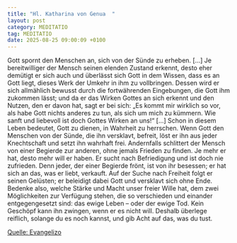 ```yaml
---
title: "Hl. Katharina von Genua  "
layout: post
category: MEDITATIO
tag: MEDITATIO
date: 2025-08-25 09:00:09 +0100
---
```

   Gott spornt den Menschen an, sich von der Sünde zu erheben. [...] Je bereitwilliger der Mensch seinen elenden Zustand erkennt, desto eher demütigt er sich auch und überlässt sich Gott in dem Wissen, dass es an Gott liegt, dieses Werk der Umkehr in ihm zu vollbringen. Dessen wird er sich allmählich bewusst durch die fortwährenden Eingebungen, die Gott ihm zukommen lässt; und da er das Wirken Gottes an sich erkennt und den Nutzen, den er davon hat, sagt er bei sich: „Es kommt mir wirklich so vor, als habe Gott nichts anderes zu tun, als sich um mich zu kümmern.<!--more--> Wie sanft und liebevoll ist doch Gottes Wirken an uns!“ [...]
Schon in diesem Leben bedeutet, Gott zu dienen, in Wahrheit zu herrschen. Wenn Gott den Menschen von der Sünde, die ihn versklavt, befreit, löst er ihn aus jeder Knechtschaft und setzt ihn wahrhaft frei. Andernfalls schlittert der Mensch von einer Begierde zur anderen, ohne jemals Frieden zu finden. Je mehr er hat, desto mehr will er haben. Er sucht nach Befriedigung und ist doch nie zufrieden. Denn jeder, der einer Begierde frönt, ist von ihr besessen; er hat sich an das, was er liebt, verkauft. Auf der Suche nach Freiheit folgt er seinen Gelüsten; er beleidigt dabei Gott und versklavt sich ohne Ende.
Bedenke also, welche Stärke und Macht unser freier Wille hat, dem zwei Möglichkeiten zur Verfügung stehen, die so verschieden und einander entgegengesetzt sind: das ewige Leben – oder der ewige Tod. Kein Geschöpf kann ihn zwingen, wenn er es nicht will. Deshalb überlege reiflich, solange du es noch kannst, und gib Acht auf das, was du tust.


[Quelle: Evangelizo](https://evangeliumtagfuertag.org/DE/gospel)